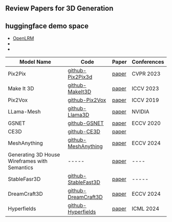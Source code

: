 ## Review Papers for 3D Generation 


## huggingface demo space
 - [OpenLRM](https://huggingface.co/spaces/zxhezexin/OpenLRM)
 - []()
 - []() 



| Model Name | Code | Paper | Conferences
|---------|--------|-------------|-------------|
| Pix2Pix | [github-Pix2Pix3d](https://github.com/dunbar12138/pix2pix3D) | [paper](https://arxiv.org/abs/2302.08509) | CVPR 2023 | 
|Make It 3D | [github-MakeIt3D](https://github.com/junshutang/Make-It-3D) |[paper](https://arxiv.org/abs/2303.14184)| ICCV 2023 | 
|Pix2Vox |[github-Pix2Vox](https://github.com/hzxie/Pix2Vox)|[paper](https://arxiv.org/abs/1901.11153)| ICCV 2019| 
|LLama-Mesh | [github-Llama3D](https://github.com/nv-tlabs/LLaMA-Mesh) |[paper](https://arxiv.org/pdf/2411.09595)|NVIDIA
|GSNET|[github-GSNET](https://github.com/lkeab/gsnet) | [paper](https://arxiv.org/abs/2007.13124)| ECCV 2020|
|CE3D| [github-CE3D](https://github.com/Fangkang515/CE3D) |[paper](https://arxiv.org/abs/2303.14184)|
|MeshAnything| [github-MeshAnything](https://github.com/buaacyw/MeshAnything) |[paper](https://arxiv.org/abs/2303.14184)|ECCV 2024|
|Generating 3D House Wireframes with Semantics|-----|[paper](https://arxiv.org/abs/2407.12267)| ----
|StableFasr3D| [github-StableFast3D](https://github.com/Stability-AI/stable-fast-3d) |[paper](https://arxiv.org/abs/2408.00653)| ----- | 
|DreamCraft3D| [github-DreamCraft3D](https://github.com/deepseek-ai/DreamCraft3D)|[paper](https://arxiv.org/abs/2310.16818)| ECCV 2024
|Hyperfields| [github-Hyperfields](https://github.com/threedle/hyperfields)|[paper](http://arxiv.org/abs/2310.17075)| ICML 2024
